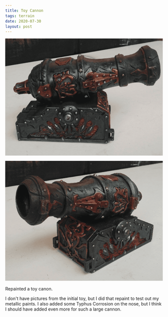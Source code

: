 ```yaml
---
title: Toy Cannon
tags: terrain
date: 2020-07-30
layout: post
---
```


![image-20200730011757035](image-20200730011757035.png)

![image-20200730011933236](image-20200730011933236.png)

Repainted a toy canon.

I don't have pictures from the initial toy, but I did that repaint to test out my metallic paints. I also added some Typhus Corrosion on the nose, but I think I should have added even more for such a large cannon.